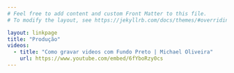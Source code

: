 ```yaml
---
# Feel free to add content and custom Front Matter to this file.
# To modify the layout, see https://jekyllrb.com/docs/themes/#overriding-theme-defaults

layout: linkpage
title: "Produção"
videos:
  - title: "Como gravar videos com Fundo Preto | Michael Oliveira"
    url: https://www.youtube.com/embed/6fYboRzy0cs
---
```

